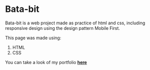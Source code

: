 # Bata-bit

Bata-bit is a web project made as practice of html and css, including responsive design using the design pattern Mobile First. 

This page was made using:

1. HTML
2. CSS


You can take a look of my portfolio [**here**](julianlizarazo.github.io/Bata-bit/ "here")
